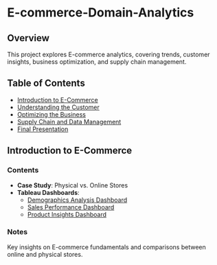 # E-commerce-Domain-Analytics

## Overview
This project explores E-commerce analytics, covering trends, customer insights, business optimization, and supply chain management.

## Table of Contents
- [Introduction to E-Commerce](#introduction-to-e-commerce)
- [Understanding the Customer](#understanding-the-customer)
- [Optimizing the Business](#optimizing-the-business)
- [Supply Chain and Data Management](#supply-chain-and-data-management)
- [Final Presentation](#final-presentation)




## Introduction to E-Commerce

### Contents
- **Case Study**: Physical vs. Online Stores
- **Tableau Dashboards**:
  - [Demographics Analysis Dashboard](https://public.tableau.com/app/profile/george1171/viz/Salesperformancedashboard-1/DemographicAnalysis?publish=yes) 
  - [Sales Performance Dashboard](https://public.tableau.com/app/profile/george1171/viz/Salesperformancedashboard-1/SalesPerformanceoverview?publish=yes)
  - [Product Insights Dashboard](https://public.tableau.com/app/profile/george1171/viz/Salesperformancedashboard-1/ProductInsights?publish=yes)

### Notes
Key insights on E-commerce fundamentals and comparisons between online and physical stores.
